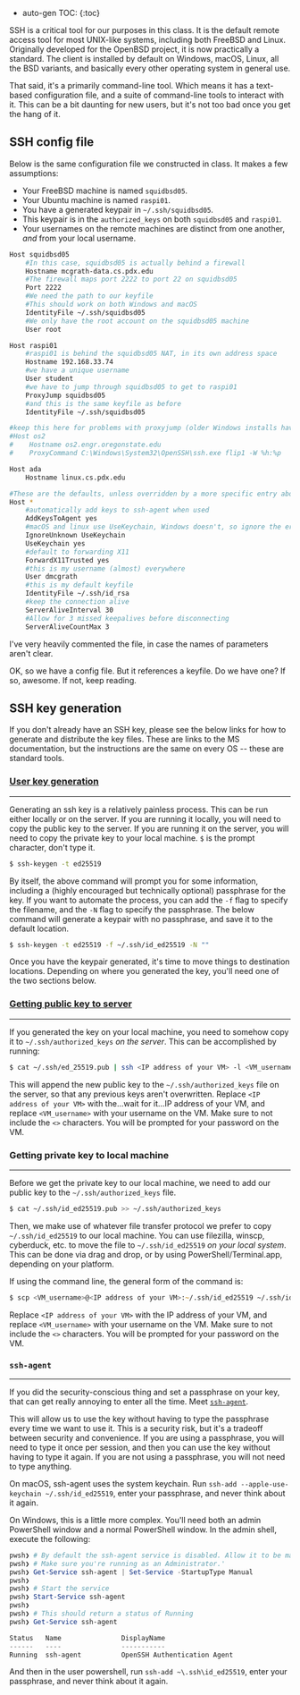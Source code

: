 * auto-gen TOC:
{:toc}

SSH is a critical tool for our purposes in this class. It is the default remote access tool for most UNIX-like systems, including both FreeBSD and Linux. Originally developed for the OpenBSD project, it is now practically a standard. The client is installed by default on Windows, macOS, Linux, all the BSD variants, and basically every other operating system in general use. 

That said, it's a primarily command-line tool. Which means it has a text-based configuration file, and a suite of command-line tools to interact with it. This can be a bit daunting for new users, but it's not too bad once you get the hang of it.

## SSH config file

Below is the same configuration file we constructed in class. It makes a few assumptions:

* Your FreeBSD machine is named `squidbsd05`.
* Your Ubuntu machine is named `raspi01`.
* You have a generated keypair in `~/.ssh/squidbsd05`.
* This keypair is in the `authorized_keys` on both `squidbsd05` and `raspi01`.
* Your usernames on the remote machines are distinct from one another, *and* from your local username.

```sh
Host squidbsd05
    #In this case, squidbsd05 is actually behind a firewall
    Hostname mcgrath-data.cs.pdx.edu
    #The firewall maps port 2222 to port 22 on squidbsd05
    Port 2222
    #We need the path to our keyfile
    #This should work on both Windows and macOS
    IdentityFile ~/.ssh/squidbsd05
    #We only have the root account on the squidbsd05 machine
    User root

Host raspi01
    #raspi01 is behind the squidbsd05 NAT, in its own address space
    Hostname 192.168.33.74
    #we have a unique username
    User student
    #we have to jump through squidbsd05 to get to raspi01
    ProxyJump squidbsd05
    #and this is the same keyfile as before
    IdentityFile ~/.ssh/squidbsd05

#keep this here for problems with proxyjump (older Windows installs have issues)
#Host os2
#    Hostname os2.engr.oregonstate.edu
#    ProxyCommand C:\Windows\System32\OpenSSH\ssh.exe flip1 -W %h:%p

Host ada
    Hostname linux.cs.pdx.edu

#These are the defaults, unless overridden by a more specific entry above
Host *
    #automatically add keys to ssh-agent when used
    AddKeysToAgent yes
    #macOS and linux use UseKeychain, Windows doesn't, so ignore the error
    IgnoreUnknown UseKeychain
    UseKeychain yes
    #default to forwarding X11
    ForwardX11Trusted yes
    #this is my username (almost) everywhere
    User dmcgrath
    #this is my default keyfile
    IdentityFile ~/.ssh/id_rsa
    #keep the connection alive
    ServerAliveInterval 30
    #Allow for 3 missed keepalives before disconnecting
    ServerAliveCountMax 3
```

I've very heavily commented the file, in case the names of parameters aren't clear.

OK, so we have a config file. But it references a keyfile. Do we have one? If so, awesome. If not, keep reading.

## SSH key generation

If you don't already have an SSH key, please see the below links for how to generate and distribute the key files. These are links to the MS documentation, but the instructions are the same on every OS -- these are standard tools.

### [User key generation](https://docs.microsoft.com/en-us/windows-server/administration/openssh/openssh_keymanagement#user-key-generation)
---

Generating an ssh key is a relatively painless process. This can be run either locally or on the server. If you are running it locally, you will need to copy the public key to the server. If you are running it on the server, you will need to copy the private key to your local machine. `$` is the prompt character, don't type it.

```zsh
$ ssh-keygen -t ed25519
```
By itself, the above command will prompt you for some information, including a (highly encouraged but technically optional) passphrase for the key. If you want to automate the process, you can add the `-f` flag to specify the filename, and the `-N` flag to specify the passphrase. The below command will generate a keypair with no passphrase, and save it to the default location.

```zsh
$ ssh-keygen -t ed25519 -f ~/.ssh/id_ed25519 -N ""
```

Once you have the keypair generated, it's time to move things to destination locations. Depending on where you generated the key, you'll need one of the two sections below.

### [Getting public key to server](https://docs.microsoft.com/en-us/windows-server/administration/openssh/openssh_keymanagement#standard-user)
---

If you generated the key on your local machine, you need to somehow copy it to `~/.ssh/authorized_keys` *on the server*. This can be accomplished by running:

```zsh
$ cat ~/.ssh/ed_25519.pub | ssh <IP address of your VM> -l <VM_username> 'cat >> ~/.ssh/authorized_keys'
```

This will append the new public key to the `~/.ssh/authorized_keys` file on the server, so that any previous keys aren't overwritten. Replace `<IP address of your VM>` with the...wait for it...IP address of your VM, and replace `<VM_username>` with your username on the VM. Make sure to not include the `<>` characters. You will be prompted for your password on the VM.

### Getting private key to local machine
---

Before we get the private key to our local machine, we need to add our public key to the `~/.ssh/authorized_keys` file.

```zsh
$ cat ~/.ssh/id_ed25519.pub >> ~/.ssh/authorized_keys
```

Then, we make use of whatever file transfer protocol we prefer to copy `~/.ssh/id_ed25519` to our local machine. You can use filezilla, winscp, cyberduck, etc. to move the file to `~/.ssh/id_ed25519` *on your local system*. This can be done via drag and drop, or by using PowerShell/Terminal.app, depending on your platform.

If using the command line, the general form of the command is:

```zsh
$ scp <VM_username>@<IP address of your VM>:~/.ssh/id_ed25519 ~/.ssh/id_ed25519
```
 Replace `<IP address of your VM>` with the IP address of your VM, and replace `<VM_username>` with your username on the VM. Make sure to not include the `<>` characters. You will be prompted for your password on the VM.

### `ssh-agent`
---

If you did the security-conscious thing and set a passphrase on your key, that can get really annoying to enter all the time. Meet [`ssh-agent`](https://www.ssh.com/academy/ssh/agent).

This will allow us to use the key without having to type the passphrase every time we want to use it. This is a security risk, but it's a tradeoff between security and convenience. If you are using a passphrase, you will need to type it once per session, and then you can use the key without having to type it again. If you are not using a passphrase, you will not need to type anything.

On macOS, ssh-agent uses the system keychain. Run `ssh-add --apple-use-keychain ~/.ssh/id_ed25519`, enter your passphrase, and never think about it again.

On Windows, this is a little more complex. You'll need both an admin PowerShell window and a normal PowerShell window. In the admin shell, execute the following:

```powershell
pwsh❯ # By default the ssh-agent service is disabled. Allow it to be manually started for the next step to work.
pwsh❯ # Make sure you're running as an Administrator.'
pwsh❯ Get-Service ssh-agent | Set-Service -StartupType Manual
pwsh❯ 
pwsh❯ # Start the service
pwsh❯ Start-Service ssh-agent
pwsh❯ 
pwsh❯ # This should return a status of Running
pwsh❯ Get-Service ssh-agent

Status   Name               DisplayName
------   ----               -----------
Running  ssh-agent          OpenSSH Authentication Agent
```

And then in the user powershell, run `ssh-add ~\.ssh\id_ed25519`, enter your passphrase, and never think about it again.
